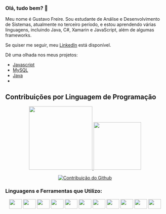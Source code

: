 ### Olá, tudo bem? 👾

Meu nome é Gustavo Freire. Sou estudante de Análise e Desenvolvimento de Sistemas, atualmente no terceiro período, e estou aprendendo várias linguagens, incluindo Java, C#, Xamarin e JavaScript, além de algumas frameworks.

Se quiser me seguir, meu [LinkedIn](https://www.linkedin.com/in/gustavo-cadamuro-bb56b6185) está disponível.

Dê uma olhada nos meus projetos:
- [Javascript](https://github.com/gu1334/APP-Corrida)
- [MySQL](https://github.com/gu1334/banco-de-dados)
- [Java](https://github.com/gu1334/LOTOFAC)
- 
## Contribuições por Linguagem de Programação

<div align="center">
  <a href="https://github.com/gu1334/github-readme-stats">
    <img height="200" src="https://github-readme-stats.vercel.app/api?username=gu1334" />
  </a>
  <a href="https://github.com/gu1334/convoychat">
    <img height="150" src="https://github-readme-stats.vercel.app/api/top-langs/?username=gu1334&layout=compact&langs_count=8&card_width=320" />
  </a>
  
[![Contribuição do Github](https://github-readme-streak-stats.herokuapp.com/?user=gu1334)](https://github.com/gu1334)

</div>



### Linguagens e Ferramentas que Utilizo:
<div style="display: inline_block;" align="center">
  <img height="30" width="40" src="https://cdn.jsdelivr.net/gh/devicons/devicon/icons/css3/css3-original.svg" />
  <img height="30" width="40" src="https://cdn.jsdelivr.net/gh/devicons/devicon/icons/html5/html5-original.svg" />
  <img height="30" width="40" src="https://cdn.jsdelivr.net/gh/devicons/devicon/icons/javascript/javascript-original.svg" />
  <img height="30" width="40" src="https://cdn.jsdelivr.net/gh/devicons/devicon/icons/c/c-original.svg" />
  <img height="30" width="40" src="https://cdn.jsdelivr.net/gh/devicons/devicon/icons/mysql/mysql-original.svg" />
  <img height="30" width="40" src="https://cdn.jsdelivr.net/gh/devicons/devicon/icons/java/java-original.svg" />
  <img height="30" width="40" src="https://cdn.jsdelivr.net/gh/devicons/devicon/icons/csharp/csharp-original.svg" />
  <img height="30" width="40" src="https://cdn.jsdelivr.net/gh/devicons/devicon/icons/xamarin/xamarin-original.svg" />
  <img height="30" width="40" src="https://cdn.jsdelivr.net/gh/devicons/devicon/icons/visualstudio/visualstudio-original.svg" />
  <img height="30" width="40" src="https://cdn.jsdelivr.net/gh/devicons/devicon/icons/vscode/vscode-original.svg" />
  <img height="30" width="40" src="https://cdn.jsdelivr.net/gh/devicons/devicon/icons/intellij/intellij-original.svg" />
</div>
